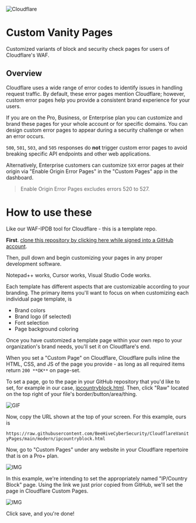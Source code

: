 ![Cloudflare](https://asset.brandfetch.io/idJ3Cg8ymG/idN3oIY8Ao.svg)
# Custom Vanity Pages
Customized variants of block and security check pages for users of Cloudflare's WAF.

## Overview
Cloudflare uses a wide range of error codes to identify issues in handling request traffic. By default, these error pages mention Cloudflare; however, custom error pages help you provide a consistent brand experience for your users. 

If you are on the Pro, Business, or Enterprise plan you can customize and brand these pages for your whole account or for specific domains. You can design custom error pages to appear during a security challenge or when an error occurs.

`500`, `501`, `503`, and `505` responses do **not** trigger custom error pages to avoid breaking specific API endpoints and other web applications.

Alternatively, Enterprise customers can customize `5XX` error pages at their origin via "Enable Origin Error Pages" in the "Custom Pages" app in the dashboard.

> Enable Origin Error Pages excludes errors 520 to 527.

# How to use these
Like our WAF-IPDB tool for Cloudflare - this is a template repo. 

**First**. [clone this repository by clicking here while signed into a GitHub account](https://github.com/new?template_name=CloudflareVanityPages&template_owner=BeeHiveCyberSecurity).

Then, pull down and begin customizing your pages in any proper development software. 

Notepad++ works, Cursor works, Visual Studio Code works.

Each template has different aspects that are customizable according to your branding. The primary items you'll want to focus on when customizing each individual page template, is
- Brand colors
- Brand logo (if selected)
- Font selection
- Page background coloring

Once you have customized a template page within your own repo to your organization's brand needs, you'll set it on Cloudflare's end. 

When you set a "Custom Page" on Cloudflare, Cloudflare pulls inline the HTML, CSS, and JS of the page you provide - as long as all required items return `200 **OK**` on page-set.

To set a page, go to the page in your GitHub repository that you'd like to set, for example in our case, [ipcountryblock.html](https://github.com/BeeHiveCyberSecurity/CloudflareVanityPages/blob/main/modern/ipcountryblock.html). Then, click "Raw" located on the top right of your file's border/button/area/thing.

![GIF](https://i.imgur.com/S18eybv.gif)

Now, copy the URL shown at the top of your screen. For this example, ours is 

```https://raw.githubusercontent.com/BeeHiveCyberSecurity/CloudflareVanityPages/main/modern/ipcountryblock.html```

Now, go to "Custom Pages" under any website in your Cloudflare repertoire that is on a Pro+ plan.

![IMG](https://i.imgur.com/N1SVxle.png)

In this example, we're intending to set the appropriately named "IP/Country Block" page. Using the link we just prior copied from GitHub, we'll set the page in Cloudflare Custom Pages.

![IMG](https://i.imgur.com/NI3bJY3.png)

Click save, and you're done!